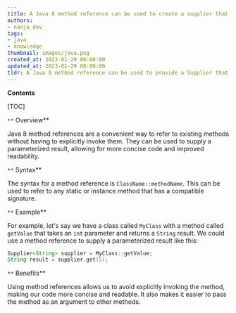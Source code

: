 ```yaml
---
title: A Java 8 method reference can be used to create a supplier that can generate a result based on the provided parameters
authors:
- nanja_dev
tags:
- java
- knowledge
thumbnail: images/java.png
created_at: 2023-01-29 00:00:00
updated_at: 2023-01-29 00:00:00
tldr: A Java 8 method reference can be used to provide a Supplier that supplies a parameterized result by referencing a method that takes a parameter and returns a result.
---
```


**Contents**

[TOC]

`**` Overview**

Java 8 method references are a convenient way to refer to existing methods without having to explicitly invoke them. They can be used to supply a parameterized result, allowing for more concise code and improved readability.

`**` Syntax**

The syntax for a method reference is `ClassName::methodName`. This can be used to refer to any static or instance method that has a compatible signature.

`**` Example**

For example, let's say we have a class called `MyClass` with a method called `getValue` that takes an `int` parameter and returns a `String` result. We could use a method reference to supply a parameterized result like this:

```java
Supplier<String> supplier = MyClass::getValue;
String result = supplier.get(5);
```

`**` Benefits**

Using method references allows us to avoid explicitly invoking the method, making our code more concise and readable. It also makes it easier to pass the method as an argument to other methods.
